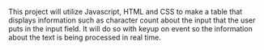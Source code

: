 This project will utilize Javascript, HTML and CSS to make a table that displays information such as character count about the input that the user puts in the input field. It will do so with keyup on event so the information about the text is being processed in real time.
